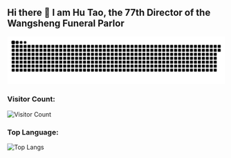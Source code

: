 ## Hi there 👋 I am Hu Tao, the 77th Director of the Wangsheng Funeral Parlor

<!--
**wengtiancheng/wengtiancheng** is a ✨ _special_ ✨ repository because its `README.md` (this file) appears on your GitHub profile.

Here are some ideas to get you started:

- 🔭 I’m currently working on ...
- 🌱 I’m currently learning ...
- 👯 I’m looking to collaborate on ...
- 🤔 I’m looking for help with ...
- 💬 Ask me about ...
- 📫 How to reach me: ...
- 😄 Pronouns: ...
- ⚡ Fun fact: ...
-->

<picture>
  <source media="(prefers-color-scheme: dark)" srcset="https://raw.githubusercontent.com/wengtiancheng/wengtiancheng/refs/heads/output/github-contribution-grid-snake-dark.svg">
  <source media="(prefers-color-scheme: light)" srcset="https://raw.githubusercontent.com/wengtiancheng/wengtiancheng/refs/heads/output/github-contribution-grid-snake.svg">
  <img alt="GitHub Contribution Snake Animation" src="https://raw.githubusercontent.com/wengtiancheng/wengtiancheng/refs/heads/output/github-contribution-grid-snake.svg">
</picture>

<!--
### Here are some stats and info about my GitHub activity:
![](https://github-readme-stats.vercel.app/api?username=wengtiancheng&show_icons=true&theme=transparent)
-->

### Visitor Count:
![Visitor Count](https://profile-counter.glitch.me/wengtiancheng/count.svg)

### Top Language:
![Top Langs](https://github-readme-stats.vercel.app/api/top-langs/?username=wengtiancheng&layout=compact&theme=tokyonight)
